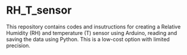 # RH_T_sensor
This repository contains codes and insutructions for creating a Relative Humidity (RH) and temperature (T) sensor using Arduino, reading and saving the data using Python. This is a low-cost option with limited precision.
